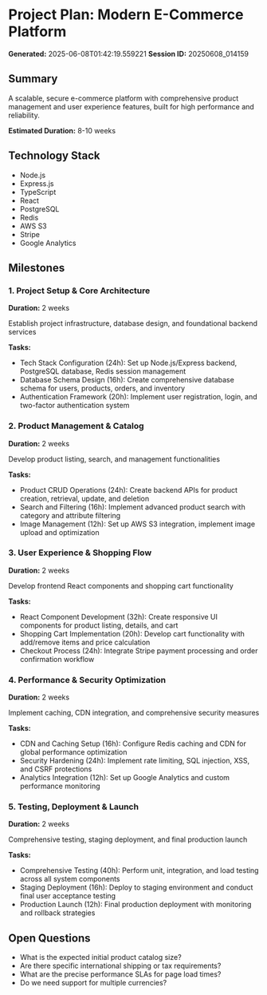 # Project Plan: Modern E-Commerce Platform

**Generated:** 2025-06-08T01:42:19.559221
**Session ID:** 20250608_014159

## Summary
A scalable, secure e-commerce platform with comprehensive product management and user experience features, built for high performance and reliability.

**Estimated Duration:** 8-10 weeks

## Technology Stack
- Node.js
- Express.js
- TypeScript
- React
- PostgreSQL
- Redis
- AWS S3
- Stripe
- Google Analytics

## Milestones

### 1. Project Setup & Core Architecture
**Duration:** 2 weeks

Establish project infrastructure, database design, and foundational backend services

**Tasks:**
- Tech Stack Configuration (24h): Set up Node.js/Express backend, PostgreSQL database, Redis session management
- Database Schema Design (16h): Create comprehensive database schema for users, products, orders, and inventory
- Authentication Framework (20h): Implement user registration, login, and two-factor authentication system

### 2. Product Management & Catalog
**Duration:** 2 weeks

Develop product listing, search, and management functionalities

**Tasks:**
- Product CRUD Operations (24h): Create backend APIs for product creation, retrieval, update, and deletion
- Search and Filtering (16h): Implement advanced product search with category and attribute filtering
- Image Management (12h): Set up AWS S3 integration, implement image upload and optimization

### 3. User Experience & Shopping Flow
**Duration:** 2 weeks

Develop frontend React components and shopping cart functionality

**Tasks:**
- React Component Development (32h): Create responsive UI components for product listing, details, and cart
- Shopping Cart Implementation (20h): Develop cart functionality with add/remove items and price calculation
- Checkout Process (24h): Integrate Stripe payment processing and order confirmation workflow

### 4. Performance & Security Optimization
**Duration:** 2 weeks

Implement caching, CDN integration, and comprehensive security measures

**Tasks:**
- CDN and Caching Setup (16h): Configure Redis caching and CDN for global performance optimization
- Security Hardening (24h): Implement rate limiting, SQL injection, XSS, and CSRF protections
- Analytics Integration (12h): Set up Google Analytics and custom performance monitoring

### 5. Testing, Deployment & Launch
**Duration:** 2 weeks

Comprehensive testing, staging deployment, and final production launch

**Tasks:**
- Comprehensive Testing (40h): Perform unit, integration, and load testing across all system components
- Staging Deployment (16h): Deploy to staging environment and conduct final user acceptance testing
- Production Launch (12h): Final production deployment with monitoring and rollback strategies

## Open Questions

- What is the expected initial product catalog size?
- Are there specific international shipping or tax requirements?
- What are the precise performance SLAs for page load times?
- Do we need support for multiple currencies?
